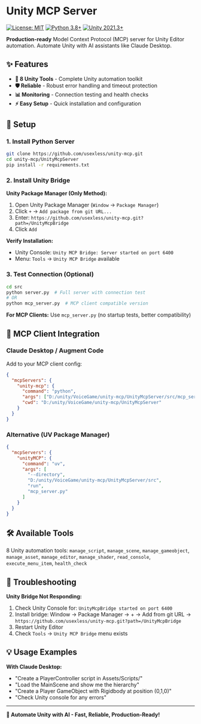 # Unity MCP Server

[![License: MIT](https://img.shields.io/badge/License-MIT-yellow.svg)](https://opensource.org/licenses/MIT)
[![Python 3.8+](https://img.shields.io/badge/python-3.8+-blue.svg)](https://www.python.org/downloads/)
[![Unity 2021.3+](https://img.shields.io/badge/Unity-2021.3+-black.svg)](https://unity.com/)

**Production-ready** Model Context Protocol (MCP) server for Unity Editor automation. Automate Unity with AI assistants like Claude Desktop.

## ✨ Features

- **🔧 8 Unity Tools** - Complete Unity automation toolkit
- **🛡️ Reliable** - Robust error handling and timeout protection
- **📊 Monitoring** - Connection testing and health checks
- **⚡ Easy Setup** - Quick installation and configuration

## 🚀 Setup

### 1. Install Python Server

```bash
git clone https://github.com/usexless/unity-mcp.git
cd unity-mcp/UnityMcpServer
pip install -r requirements.txt
```

### 2. Install Unity Bridge

**Unity Package Manager (Only Method):**
1. Open Unity Package Manager (`Window` → `Package Manager`)
2. Click `+` → `Add package from git URL...`
3. Enter: `https://github.com/usexless/unity-mcp.git?path=/UnityMcpBridge`
4. Click `Add`

**Verify Installation:**
- Unity Console: `Unity MCP Bridge: Server started on port 6400`
- Menu: `Tools` → `Unity MCP Bridge` available

### 3. Test Connection (Optional)

```bash
cd src
python server.py  # Full server with connection test
# OR
python mcp_server.py  # MCP client compatible version
```

**For MCP Clients:** Use `mcp_server.py` (no startup tests, better compatibility)

## 🔧 MCP Client Integration

### Claude Desktop / Augment Code

Add to your MCP client config:

```json
{
  "mcpServers": {
    "unity-mcp": {
      "command": "python",
      "args": ["D:/unity/VoiceGame/unity-mcp/UnityMcpServer/src/mcp_server.py"],
      "cwd": "D:/unity/VoiceGame/unity-mcp/UnityMcpServer"
    }
  }
}
```

### Alternative (UV Package Manager)

```json
{
  "mcpServers": {
    "unityMCP": {
      "command": "uv",
      "args": [
        "--directory",
        "D:/unity/VoiceGame/unity-mcp/UnityMcpServer/src",
        "run",
        "mcp_server.py"
      ]
    }
  }
}
```

## 🛠️ Available Tools

8 Unity automation tools: `manage_script`, `manage_scene`, `manage_gameobject`, `manage_asset`, `manage_editor`, `manage_shader`, `read_console`, `execute_menu_item`, `health_check`

## 🚨 Troubleshooting

**Unity Bridge Not Responding:**
1. Check Unity Console for: `UnityMcpBridge started on port 6400`
2. Install bridge: Window → Package Manager → + → Add from git URL → `https://github.com/usexless/unity-mcp.git?path=/UnityMcpBridge`
3. Restart Unity Editor
4. Check `Tools` → `Unity MCP Bridge` menu exists

## 💡 Usage Examples

**With Claude Desktop:**
- "Create a PlayerController script in Assets/Scripts/"
- "Load the MainScene and show me the hierarchy"
- "Create a Player GameObject with Rigidbody at position (0,1,0)"
- "Check Unity console for any errors"

---

**🎉 Automate Unity with AI - Fast, Reliable, Production-Ready!**
